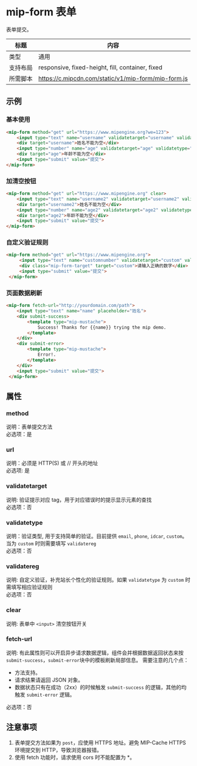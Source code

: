 # mip-form 表单

表单提交。

标题|内容
----|----
类型|通用
支持布局|responsive, fixed-height, fill, container, fixed
所需脚本|https://c.mipcdn.com/static/v1/mip-form/mip-form.js

## 示例

### 基本使用

```html
<mip-form method="get" url="https://www.mipengine.org?we=123">
    <input type="text" name="username" validatetarget="username" validatetype="must" placeholder="姓名">
    <div target="username">姓名不能为空</div>
    <input type="number" name="age" validatetarget="age" validatetype="must" placeholder="年龄">
    <div target="age">年龄不能为空</div>
    <input type="submit" value="提交">
</mip-form>
```
### 加清空按钮

```html
<mip-form method="get" url="https://www.mipengine.org" clear>
    <input type="text" name="username2" validatetarget="username2" validatetype="must" placeholder="姓名">
    <div target="username2">姓名不能为空</div>
    <input type="number" name="age2" validatetarget="age2" validatetype="must" placeholder="年龄">
    <div target="age2">年龄不能为空</div>
    <input type="submit" value="提交">
</mip-form>
```

### 自定义验证规则

```html
<mip-form method="get" url="https://www.mipengine.org">
     <input type="text" name="customnumber" validatetarget="custom" validatetype="custom" validatereg="^[0-9]*$" placeholder="我是自定义验证规则数字">
     <div class="mip-form-target" target="custom">请输入正确的数字</div>
     <input type="submit" value="提交">
 </mip-form>
```

### 页面数据刷新

```html
<mip-form fetch-url="http://yourdomain.com/path">
    <input type="text" name="name" placeholder="姓名">
    <div submit-success>
        <template type="mip-mustache">
            Success! Thanks for {{name}} trying the mip demo.
        </template>
    </div>
    <div submit-error>
        <template type="mip-mustache">
            Error!.
        </template>
    </div>
    <input type="submit" value="提交">
 </mip-form>
```

## 属性

### method

说明：表单提交方法  
必选项：是  

### url

说明：必须是 HTTP(S) 或 // 开头的地址   
必选项: 是  

### validatetarget

说明:  验证提示对应 tag，用于对应错误时的提示显示元素的查找    
必选项：否   

### validatetype

说明：验证类型, 用于支持简单的验证。目前提供 `email`, `phone`, `idcar`, `custom`。当为 `custom` 时则需要填写 `validatereg`    
必选项：否   

### validatereg

说明: 自定义验证，补充站长个性化的验证规则。如果 `validatetype` 为 `custom` 时需填写相应验证规则  
必选项：否

### clear

说明: 表单中 `<input>` 清空按钮开关

### fetch-url

说明: 有此属性则可以开启异步请求数据逻辑，组件会并根据数据返回状态来按`submit-success`，`submit-error`块中的模板刷新局部信息。
需要注意的几个点：

- 方法支持。
- 请求结果请返回 JSON 对象。
- 数据状态只有在成功（2xx）的时候触发 `submit-success` 的逻辑，其他的均触发 `submit-error` 逻辑。

必选项：否  

## 注意事项

1. 表单提交方法如果为 `post`，应使用 HTTPS 地址。避免 MIP-Cache HTTPS 环境提交到 HTTP，导致浏览器报错。
2. 使用 fetch 功能时，请求使用 cors 时不能配置为 *。
